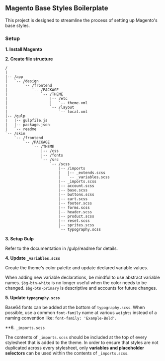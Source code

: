 ## Magento Base Styles Boilerplate

This project is designed to streamline the process of setting up Magento's base styles. 

### Setup

**1. Install Magento**

**2. Create file structure**

```
/
|
|-- /app
|   `-- /design
|       `-- /frontend
|           `-- /PACKAGE
|               `-- /THEME
|                   |-- /etc
|                   |   `-- theme.xml
|                   `-- /layout
|                       `-- local.xml
|-- /gulp
|   |-- gulpfile.js
|   |-- package.json
|   `-- readme
`-- /skin
    `-- /frontend
        `-- /PACKAGE
            `-- /THEME
                |-- /css
                |-- /fonts
                `-- /src
                    `-- /scss
                        |-- /imports
                        |   |-- _extends.scss
                        |   `-- _variables.scss
                        |-- _imports.scss
                        |-- account.scss
                        |-- base.scss
                        |-- buttons.scss
                        |-- cart.scss
                        |-- footer.scss
                        |-- forms.scss
                        |-- header.scss
                        |-- product.scss
                        |-- reset.scss
                        |-- sprites.scss
                        `-- typography.scss
```

**3. Setup Gulp**

Refer to the documentation in /gulp/readme for details.

**4. Update `_variables.scss`**

Create the theme's color palette and update declared variable values. 

When adding new variable declarations, be mindful to use abstract variable names. `$bg-btn-white` is no longer useful when the color needs to be changed. `$bg-btn-primary` is descriptive and accounts for future changes. 

**5. Update `typography.scss`**

Base64 fonts can be added at the bottom of `typography.scss`. When possible, use a common `font-family` name at various `weights` instead of a naming convention like: `font-family: 'Example-Bold'`. 

**6. `_imports.scss`

The contents of `_imports.scss` should be included at the top of every stylesheet that is added to the theme. In order to ensure that styles are not duplicated across every stylesheet, only **variables and placeholder selectors** can be used within the contents of `_imports.scss`.
